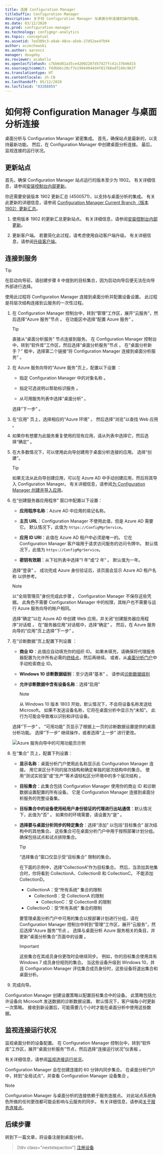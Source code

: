 ```yaml
---
title: 连接 Configuration Manager
titleSuffix: Configuration Manager
description: 关于将 Configuration Manager 与桌面分析连接的操作指南。
ms.date: 03/12/2020
ms.prod: configuration-manager
ms.technology: configmgr-analytics
ms.topic: conceptual
ms.assetid: 7ed389c3-a9ab-48ce-a5eb-27d52ee4fb94
author: aczechowski
ms.author: aaroncz
manager: dougeby
ms.reviewer: acabello
ms.openlocfilehash: c7bb6d01a35ce42002207d57d27fc41c37646d15
ms.sourcegitcommit: fddbb6c20cf7e19944944d4f81788adf249c963f
ms.translationtype: HT
ms.contentlocale: zh-CN
ms.lasthandoff: 05/12/2020
ms.locfileid: "83268855"
---
```

# <a name="how-to-connect-configuration-manager-with-desktop-analytics"></a>如何将 Configuration Manager 与桌面分析连接

桌面分析与 Configuration Manager 紧密集成。 首先，确保站点是最新的，以支持最新功能。 然后，在 Configuration Manager 中创建桌面分析连接。 最后，监视连接的运行状况。

## <a name="update-the-site"></a><a name="bkmk_hotfix"></a> 更新站点

首先，确保 Configuration Manager 站点运行的版本至少为 1902。 有关详细信息，请参阅[安装控制台内部更新](../core/servers/manage/install-in-console-updates.md)。

你还需要安装版本 1902 更新汇总 (4500571)，以支持与桌面分析的集成。 有关此更新的详细信息，请参阅 [Configuration Manager Current Branch（版本 1902）更新汇总](https://support.microsoft.com/help/4500571)。

1. 使用版本 1902 的更新汇总更新站点。 有关详细信息，请参阅[安装控制台内部更新](../core/servers/manage/install-in-console-updates.md)。

2. 更新客户端。 若要简化此过程，请考虑使用自动客户端升级。 有关详细信息，请参阅[升级客户端](../core/clients/manage/upgrade/upgrade-clients.md#automatic-client-upgrade)。

## <a name="connect-to-the-service"></a><a name="bkmk_connect"></a> 连接到服务

> [!TIP]
> 在启动向导前，请创建步骤 8 中提到的目标集合，因为启动向导后便无法在向导外部进行选择。

使用此过程将 Configuration Manager 连接到桌面分析并配置设备设置。 此过程是将层次结构连接到云服务的一次性过程。

1. 在 Configuration Manager 控制台中，转到“管理”工作区，展开“云服务”，然后选择“Azure 服务”节点    。 在功能区中选择“配置 Azure 服务”  。

    > [!TIP]
    > 直接从“桌面分析服务”  节点连接到服务。 在 Configuration Manager 控制台中，转到“软件库”工作区，然后选择“桌面分析服务”节点   。 在“桌面分析新手？”  框中，选择第二个链接“将 Configuration Manager 连接到桌面分析服务”  。

2. 在 Azure 服务向导的“Azure 服务”页上，配置以下设置  ：

    - 指定 Configuration Manager 中的对象名称  。

    - 指定可选说明以帮助标识服务  。

    - 从可用服务列表中选择“桌面分析”  。

   选择“下一步”  。

3. 在“应用”  页上，选择相应的“Azure 环境”  。 然后选择“浏览”以查找 Web 应用  。

4. 如果你有想要为此服务重复使用的现有应用，请从列表中选择它，然后选择“确定”  。

5. 在大多数情况下，可以使用此向导创建用于桌面分析连接的应用。 选择“创建”。 <!-- 3572123 -->

    > [!TIP]
    > 如果无法从此向导创建应用，可以在 Azure AD 中手动创建应用，然后将其导入 Configuration Manager。 有关详细信息，请参阅[为 Configuration Manager 创建并导入应用](troubleshooting.md#create-and-import-app-for-configuration-manager)。

6. 在“创建服务器应用程序”  窗口中配置以下设置：

    - **应用程序名称**：Azure AD 中应用的易记名称。

    - **主页 URL**：Configuration Manager 不使用此值，但是 Azure AD 需要它。 默认情况下，此值为 `https://ConfigMgrService`。

    - **应用 ID URI**：此值在 Azure AD 租户中必须是唯一的。 它在 Configuration Manager 客户端用于请求访问服务的访问令牌中。 默认情况下，此值为 `https://ConfigMgrService`。

    - **密钥有效期**：从下拉列表中选择“1 年”或“2 年”   。 默认值为一年。

    选择“登录”  。 成功完成 Azure 身份验证后，该页面会显示 Azure AD 租户名称  以供参考。

    > [!NOTE]
    > 以“全局管理员”身份完成此步骤  。 Configuration Manager 不保存这些凭据。 此角色不需要 Configuration Manager 中的权限，其帐户也不需要与运行 Azure 服务向导的帐户相同。

    选择“确定”以在 Azure AD 中创建 Web 应用，并关闭“创建服务器应用程序”对话框  。 在“服务器应用”对话框中，选择“确定”  。 然后，在 Azure 服务向导的“应用”页上选择“下一步”  。

7. 在“诊断数据”页上配置下列设置  ：

    - **商业 ID**：此值应自动填充你的组织 ID。 如果未填充，请确保将代理服务器配置为允许所有必需的[终结点](enable-data-sharing.md#endpoints)，然后再继续。 或者，从[桌面分析门户](monitor-connection-health.md#bkmk_ViewCommercialID)中手动检索商业 ID。

    - **Windows 10 诊断数据级别**：至少选择“基本”  。 请参阅[诊断数据级别](enable-data-sharing.md#diagnostic-data-levels)
  
    - **允许诊断数据中含有设备名称**：选择“启用” 

        > [!NOTE]
        > 从 Windows 10 版本 1803 开始，默认情况下，不会将设备名称发送给 Microsoft。 如果不发送设备名称，它将在桌面分析中显示为“未知”。 此行为可能会导致难以识别和评估设备。

   选择“下一步”  。 “可用功能”  页显示了根据上一页的诊断数据设置提供的桌面分析功能。 选择“下一步”  继续操作，或者选择“上一步”  进行更改。

    ![Azure 服务向导中的可用功能页示例](media/available-functionality.png)

<a name="bkmk_Collections"></a>

8. 在“集合”  页上，配置下列设置：

    - **显示名称**：桌面分析门户使用此名称显示此 Configuration Manager 连接。 用它来区分不同的层次结构和确定单独的层次结构中的集合。 使用“测试实验室”或“生产”等术语轻松区分环境中的多个层次结构   。

    - **目标集合**：此集合包括 Configuration Manager 使用你的商业 ID 和诊断数据设置配置的所有设备。 它是 Configuration Manager 连接到桌面分析服务的完整设备集。

    - **目标集合中的设备使用经用户身份验证的代理进行出站通信**：默认情况下，此值为“否”  。 如果你的环境需要，请设置为“是”  。

    - **选择要与桌面分析同步的特定集合**：选择“添加”  以包括“目标集合”  层次结构中的其他集合。 这些集合可在桌面分析门户中用于按照部署计划分组。 确保包括试点和试点排除集合。  <!-- 4097528 -->

        > [!TIP]
        > “选择集合”窗口仅显示受“目标集合”  限制的集合。
        >
        > 在下面的示例中，选择“CollectionA”作为目标集合。 然后，当添加其他集合时，你将看到 CollectionA、CollectionB 和 CollectionC。 不能添加 CollectionD。
        >
        > - CollectionA：受“所有系统”  集合的限制
        >     - CollectionB：受 CollectionA 的限制
        >         - CollectionC：受 CollectionB 的限制
        > - CollectionD：受“所有系统”  集合的限制
        >
        > 要管理桌面分析门户中可用的集合以按部署计划进行分组，请在 Configuration Manager 控制台中转到“管理”工作区，展开“云服务”，然后选择“Azure 服务”节点    。 选择与桌面分析 Azure 服务相关的条目，并更新“桌面分析集合”页面中的设置   。

        > [!IMPORTANT]
        > 这些集合在其成员身份更改时会继续同步。 例如，你的目标集合使用具有 Windows 7 成员身份规则的集合。 当这些设备升级到 Windows 10，并且 Configuration Manager 评估集合成员身份时，这些设备将退出集合和桌面分析。

9. 完成向导。

Configuration Manager 创建设置策略以配置目标集合中的设备。 此策略包括允许设备向 Microsoft 发送数据的诊断数据设置。 默认情况下，客户端每小时更新一次策略。 接收到新设置后，可能需要几个小时才能在桌面分析中使用这些数据。

## <a name="monitor-connection-health"></a><a name="bkmk_monitor"></a> 监视连接运行状况

监视桌面分析的设备配置。 在 Configuration Manager 控制台中，转到“软件库”工作区，展开“桌面分析服务”节点，然后选择“连接运行状况”仪表板    。

有关详细信息，请参阅[监视连接运行状况](monitor-connection-health.md)。

Configuration Manager 会在创建连接的 60 分钟内同步集合。 在桌面分析门户中，转到“全局试点”，并查看 Configuration Manager 设备集合  。

> [!NOTE]
> Configuration Manager 与桌面分析的连接依赖于服务连接点。 对此站点系统角色所做的任何更改都可能会影响与云服务的同步。 有关详细信息，请参阅[关于服务连接点](../core/servers/deploy/configure/about-the-service-connection-point.md#bkmk_move)。

## <a name="next-steps"></a>后续步骤

转到下一篇文章，将设备注册到桌面分析。
> [!div class="nextstepaction"]
> [注册设备](enroll-devices.md)
